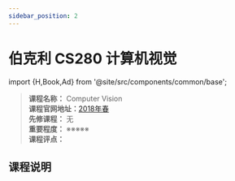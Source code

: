 ```yaml
---
sidebar_position: 2
---
```


# 伯克利 CS280 计算机视觉
import {H,Book,Ad} from '@site/src/components/common/base';




>**课程名称：** Computer Vision     
**课程官网地址：**[2018年春](https://inst.eecs.berkeley.edu/~cs280/sp18/)    
**先修课程：** 无  
**重要程度：** ※※※※※  
**课程评点：** 

## 课程说明


<Comment></Comment>
